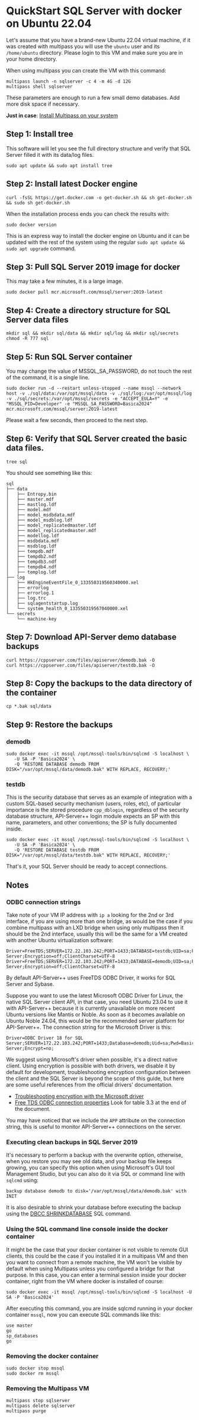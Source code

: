 # QuickStart SQL Server with docker on Ubuntu 22.04

Let's assume that you have a brand-new Ubuntu 22.04 virtual machine, if it was created with multipass you will use the `ubuntu` user and its `/home/ubuntu` directory.
Please login to this VM and make sure you are in your home directory.

When using multipass you can create the VM with this command:
```
multipass launch -n sqlserver -c 4 -m 4G -d 12G
multipass shell sqlserver
```
These parameters are enough to run a few small demo databases. Add more disk space if necessary.

__Just in case__: [Install Multipass on your system](https://multipass.run/install)

## Step 1: Install tree
This software will let you see the full directory structure and verify that SQL Server filled it with its data/log files.
```
sudo apt update && sudo apt install tree
```

## Step 2: Install latest Docker engine
```
curl -fsSL https://get.docker.com -o get-docker.sh && sh get-docker.sh && sudo sh get-docker.sh
```
When the installation process ends you can check the results with:
```
sudo docker version
```
This is an express way to install the docker engine on Ubuntu and it can be updated with the rest of the system using the regular `sudo apt update && sudo apt upgrade` command.

## Step 3: Pull SQL Server 2019 image for docker
This may take a few minutes, it is a large image.
```
sudo docker pull mcr.microsoft.com/mssql/server:2019-latest
```

## Step 4: Create a directory structure for SQL Server data files
```
mkdir sql && mkdir sql/data && mkdir sql/log && mkdir sql/secrets
chmod -R 777 sql
```

## Step 5: Run SQL Server container
You may change the value of MSSQL_SA_PASSWORD, do not touch the rest of the command, it is a single line.
```
sudo docker run -d --restart unless-stopped --name mssql --network host -v ./sql/data:/var/opt/mssql/data -v ./sql/log:/var/opt/mssql/log -v ./sql/secrets:/var/opt/mssql/secrets -e "ACCEPT_EULA=Y" -e "MSSQL_PID=Developer" -e "MSSQL_SA_PASSWORD=Basica2024" mcr.microsoft.com/mssql/server:2019-latest
```
Please wait a few seconds, then proceed to the next step.

## Step 6: Verify that SQL Server created the basic data files.
```
tree sql
```

You should see something like this:
```
sql
├── data
│   ├── Entropy.bin
│   ├── master.mdf
│   ├── mastlog.ldf
│   ├── model.mdf
│   ├── model_msdbdata.mdf
│   ├── model_msdblog.ldf
│   ├── model_replicatedmaster.ldf
│   ├── model_replicatedmaster.mdf
│   ├── modellog.ldf
│   ├── msdbdata.mdf
│   ├── msdblog.ldf
│   ├── tempdb.mdf
│   ├── tempdb2.ndf
│   ├── tempdb3.ndf
│   ├── tempdb4.ndf
│   ├── templog.ldf
├── log
│   ├── HkEngineEventFile_0_133550319560340000.xel
│   ├── errorlog
│   ├── errorlog.1
│   ├── log.trc
│   ├── sqlagentstartup.log
│   └── system_health_0_133550319567040000.xel
└── secrets
    └── machine-key
```

## Step 7: Download API-Server demo database backups
```
curl https://cppserver.com/files/apiserver/demodb.bak -O
curl https://cppserver.com/files/apiserver/testdb.bak -O

```

## Step 8: Copy the backups to the data directory of the container
```
cp *.bak sql/data
```

## Step 9: Restore the backups

### demodb
```
sudo docker exec -it mssql /opt/mssql-tools/bin/sqlcmd -S localhost \
   -U SA -P 'Basica2024' \
   -Q 'RESTORE DATABASE demodb FROM DISK="/var/opt/mssql/data/demodb.bak" WITH REPLACE, RECOVERY;'
```

### testdb
This is the security database that serves as an example of integration with a custom SQL-based security mechanism (users, roles, etc), of particular importance is the stored procedure `cpp_dblogin`, regardless of the security database structure, API-Server++ login module expects an SP with this name, parameters, and other conventions; the SP is fully documented inside.
```
sudo docker exec -it mssql /opt/mssql-tools/bin/sqlcmd -S localhost \
   -U SA -P 'Basica2024' \
   -Q 'RESTORE DATABASE testdb FROM DISK="/var/opt/mssql/data/testdb.bak" WITH REPLACE, RECOVERY;'
```

That's it, your SQL Server should be ready to accept connections.

## Notes

### ODBC connection strings
Take note of your VM IP address with `ip a` looking for the 2nd or 3rd interface, if you are using more than one bridge, as would be the case if you combine multipass with an LXD bridge when using only multipass then it should be the 2nd interface, usually this will be the same for a VM created with another Ubuntu virtualization software:
```
Driver=FreeTDS;SERVER=172.22.103.242;PORT=1433;DATABASE=testdb;UID=sa;PWD=Basica2024;APP=API-Server;Encryption=off;ClientCharset=UTF-8
Driver=FreeTDS;SERVER=172.22.103.242;PORT=1433;DATABASE=demodb;UID=sa;PWD=Basica2024;APP=API-Server;Encryption=off;ClientCharset=UTF-8
```
By default API-Server++ uses FreeTDS ODBC Driver, it works for SQL Server and Sybase.

Suppose you want to use the latest Microsoft ODBC Driver for Linux, the native SQL Server client API, in that case, you need Ubuntu 23.04 to use it with API-Server++ because it is currently unavailable on more recent Ubuntu versions like Mantis or Noble. As soon as it becomes available on Ubuntu Noble 24.04, this would be the recommended server platform for API-Server++.
The connection string for the Microsoft Driver is this:
```
Driver=ODBC Driver 18 for SQL Server;SERVER=172.22.103.242;PORT=1433;Database=demodb;Uid=sa;Pwd=Basica2024;APP=API-Server;Encrypt=no;
```
We suggest using Microsoft's driver when possible, it's a direct native client. Using encryption is possible with both drivers, we disable it by default for development, troubleshooting encryption configuration between the client and the SQL Server is beyond the scope of this guide, but here are some useful references from the official drivers' documentation.
* [Troubleshooting encryption with the Microsoft driver](https://learn.microsoft.com/en-us/sql/connect/odbc/connection-troubleshooting?view=sql-server-ver16)
* [Free TDS ODBC connection properties](https://www.freetds.org/userguide/freetdsconf.html) Look for table 3.3 at the end of the document.

You may have noticed that we include the `APP` attribute on the connection string, this is useful to monitor API-Server++ connections on the server.

### Executing clean backups in SQL Server 2019
It's necessary to perform a backup with the overwrite option, otherwise, when you restore you may see old data, and your backup file keeps growing, you can specify this option when using Microsoft's GUI tool Management Studio, but you can also do it via SQL or command line with `sqlcmd` using:
```
backup database demodb to disk='/var/opt/mssql/data/demodb.bak' with INIT
```
It is also desirable to shrink your database before executing the backup using the [DBCC SHRINKDATABASE](https://learn.microsoft.com/en-us/sql/t-sql/database-console-commands/dbcc-shrinkdatabase-transact-sql?view=sql-server-ver16) SQL command.

### Using the SQL command line console inside the docker container
It might be the case that your docker container is not visible to remote GUI clients, this could be the case if you installed it in a multipass VM and then you want to connect from a remote machine, the VM won't be visible by default when using Multipass unless you configured a bridge for that purpose. In this case, you can enter a terminal session inside your docker container, right from the VM where docker is installed of course:
```
sudo docker exec -it mssql /opt/mssql-tools/bin/sqlcmd -S localhost -U SA -P 'Basica2024'
```
After executing this command, you are inside sqlcmd running in your docker container  `mssql`, now you can execute SQL commands like this:
```
use master
go
sp_databases
go
```

### Removing the docker container
```
sudo docker stop mssql
sudo docker rm mssql
```

### Removing the Multipass VM
```
multipass stop sqlserver
multipass delete sqlserver
multipass purge
```
